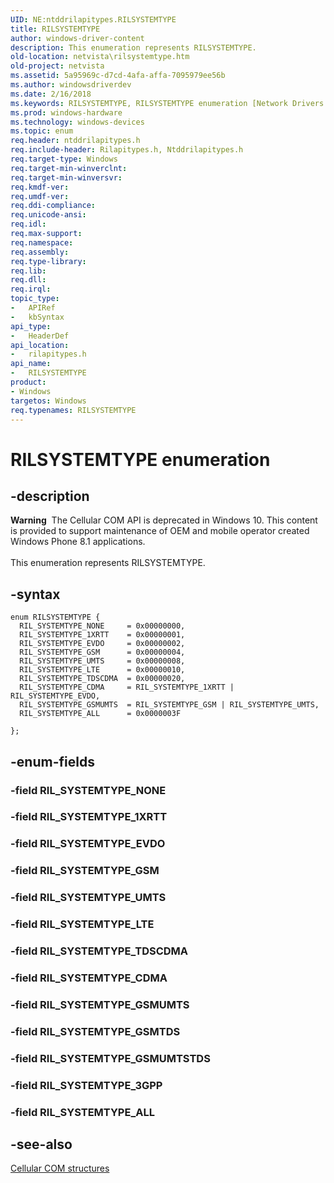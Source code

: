 ```yaml
---
UID: NE:ntddrilapitypes.RILSYSTEMTYPE
title: RILSYSTEMTYPE
author: windows-driver-content
description: This enumeration represents RILSYSTEMTYPE.
old-location: netvista\rilsystemtype.htm
old-project: netvista
ms.assetid: 5a95969c-d7cd-4afa-affa-7095979ee56b
ms.author: windowsdriverdev
ms.date: 2/16/2018
ms.keywords: RILSYSTEMTYPE, RILSYSTEMTYPE enumeration [Network Drivers Starting with Windows Vista], RIL_SYSTEMTYPE_1XRTT, RIL_SYSTEMTYPE_ALL, RIL_SYSTEMTYPE_CDMA, RIL_SYSTEMTYPE_EVDO, RIL_SYSTEMTYPE_GSM, RIL_SYSTEMTYPE_GSMUMTS, RIL_SYSTEMTYPE_LTE, RIL_SYSTEMTYPE_NONE, RIL_SYSTEMTYPE_TDSCDMA, RIL_SYSTEMTYPE_UMTS, netvista.rilsystemtype, rilapitypes/RILSYSTEMTYPE, rilapitypes/RIL_SYSTEMTYPE_1XRTT, rilapitypes/RIL_SYSTEMTYPE_ALL, rilapitypes/RIL_SYSTEMTYPE_CDMA, rilapitypes/RIL_SYSTEMTYPE_EVDO, rilapitypes/RIL_SYSTEMTYPE_GSM, rilapitypes/RIL_SYSTEMTYPE_GSMUMTS, rilapitypes/RIL_SYSTEMTYPE_LTE, rilapitypes/RIL_SYSTEMTYPE_NONE, rilapitypes/RIL_SYSTEMTYPE_TDSCDMA, rilapitypes/RIL_SYSTEMTYPE_UMTS
ms.prod: windows-hardware
ms.technology: windows-devices
ms.topic: enum
req.header: ntddrilapitypes.h
req.include-header: Rilapitypes.h, Ntddrilapitypes.h
req.target-type: Windows
req.target-min-winverclnt: 
req.target-min-winversvr: 
req.kmdf-ver: 
req.umdf-ver: 
req.ddi-compliance: 
req.unicode-ansi: 
req.idl: 
req.max-support: 
req.namespace: 
req.assembly: 
req.type-library: 
req.lib: 
req.dll: 
req.irql: 
topic_type:
-	APIRef
-	kbSyntax
api_type:
-	HeaderDef
api_location:
-	rilapitypes.h
api_name:
-	RILSYSTEMTYPE
product:
- Windows
targetos: Windows
req.typenames: RILSYSTEMTYPE
---
```


# RILSYSTEMTYPE enumeration


## -description


<div class="alert"><b>Warning</b>  The Cellular COM API is deprecated in Windows 10. This content is provided to support maintenance of OEM and mobile operator created Windows Phone 8.1 applications.</div><div> </div>This enumeration represents RILSYSTEMTYPE.


## -syntax


````
enum RILSYSTEMTYPE {
  RIL_SYSTEMTYPE_NONE     = 0x00000000, 
  RIL_SYSTEMTYPE_1XRTT    = 0x00000001, 
  RIL_SYSTEMTYPE_EVDO     = 0x00000002, 
  RIL_SYSTEMTYPE_GSM      = 0x00000004, 
  RIL_SYSTEMTYPE_UMTS     = 0x00000008, 
  RIL_SYSTEMTYPE_LTE      = 0x00000010, 
  RIL_SYSTEMTYPE_TDSCDMA  = 0x00000020, 
  RIL_SYSTEMTYPE_CDMA     = RIL_SYSTEMTYPE_1XRTT | RIL_SYSTEMTYPE_EVDO, 
  RIL_SYSTEMTYPE_GSMUMTS  = RIL_SYSTEMTYPE_GSM | RIL_SYSTEMTYPE_UMTS, 
  RIL_SYSTEMTYPE_ALL      = 0x0000003F 

};
````


## -enum-fields




### -field RIL_SYSTEMTYPE_NONE


### -field RIL_SYSTEMTYPE_1XRTT


### -field RIL_SYSTEMTYPE_EVDO


### -field RIL_SYSTEMTYPE_GSM


### -field RIL_SYSTEMTYPE_UMTS


### -field RIL_SYSTEMTYPE_LTE


### -field RIL_SYSTEMTYPE_TDSCDMA


### -field RIL_SYSTEMTYPE_CDMA


### -field RIL_SYSTEMTYPE_GSMUMTS


### -field RIL_SYSTEMTYPE_GSMTDS


### -field RIL_SYSTEMTYPE_GSMUMTSTDS


### -field RIL_SYSTEMTYPE_3GPP


### -field RIL_SYSTEMTYPE_ALL


## -see-also

<a href="https://msdn.microsoft.com/library/windows/hardware/dn946511">Cellular COM structures</a>



 

 



